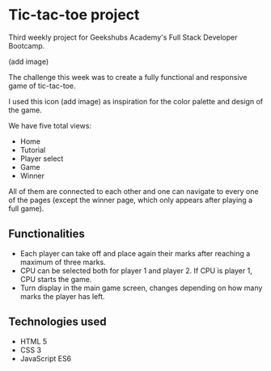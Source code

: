# Tic-tac-toe project

Third weekly project for Geekshubs Academy's Full Stack Developer Bootcamp.

(add image)

The challenge this week was to create a fully functional and responsive game of tic-tac-toe.

I used this icon (add image) as inspiration for the color palette and design of the game.

We have five total views:
- Home
- Tutorial
- Player select
- Game
- Winner

All of them are connected to each other and one can navigate to every one of the pages (except the winner page, which only appears after playing a full game).

## Functionalities

- Each player can take off and place again their marks after reaching a maximum of three marks.
- CPU can be selected both for player 1 and player 2. If CPU is player 1, CPU starts the game.
- Turn display in the main game screen, changes depending on how many marks the player has left.

## Technologies used

- HTML 5
- CSS 3
- JavaScript ES6

